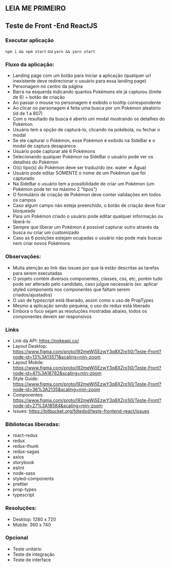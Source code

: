 ## LEIA ME PRIMEIRO
## Teste de Front -End ReactJS
### Executar aplicação
`npm i && npm start` ou `yarn && yarn start`
### Fluxo da aplicação:
- Landing page com um botão para iniciar a aplicação (qualquer url inexistente deve redirecionar o usuário para essa landing page)
- Personagem no centro da página
- Barra na esquerda indicando quantos Pokémons ele já capturou (limite de 6) + botão de criação
- Ao passar o mouse no personagem é exibido o tooltip correspondente
- Ao clicar no personagem é feita uma busca por um Pokémon aleatório (id de 1 a 807)
- Com o resultado da busca é aberto um modal mostrando os detalhes do Pokémon
- Usuário tem a opção de capturá-lo, clicando na pokébola, ou fechar o modal
- Se ele capturar o Pokémon, esse Pokémon é exibido na SideBar e o modal de captura desaparece
- Usuário pode capturar até 6 Pokémons
- Selecionando qualquer Pokémon na SideBar o usuário pode ver os detalhes do Pokémon
- O(s) tipo(s) do Pokémon deve ser traduzido (ex: water => Água)
- Usuário pode editar SOMENTE o nome de um Pokémon que foi capturado
- Na SideBar o usuário tem a possibilidade de criar um Pokémon (um Pokémon pode ter no máximo 2 "tipos")
- O formulário de criação de Pokémon deve conter validações em todos os campos
- Caso algum campo não esteja preenchido, o botão de criação deve ficar bloqueado
- Para um Pokémon criado o usuário pode editar qualquer informação ou liberá-lo
- Sempre que liberar um Pokémon é possível capturar outro através da busca ou criar um customizado
- Caso as 6 posições estejam ocupadas o usuário não pode mais buscar nem criar novos Pokémons

### Observações:
- Muita atenção ao link das issues por que lá estão descritas as tarefas para serem executadas
- O projeto contém diversos componentes, classes, css, etc, porém tudo pode ser alterado pelo candidato, caso julgue necessário (ex: aplicar styled components nos componentes que faltam serem criados/ajustados)
- O uso de typescript está liberado, assim como o uso de PropTypes
- Mesmo a aplicação sendo pequena, o uso do redux está liberado
- Embora o foco sejam as resoluções mostradas abaixo, todos os componentes devem ser responsivos

### Links
- Link da API: <https://pokeapi.co/> 
- Layout Desktop: <https://www.figma.com/proto/l92meWj5EzwY3q8XZro1i0/Teste-Front?node-id=13%3A13571&scaling=min-zoom>
- Layout Mobile: <https://www.figma.com/proto/l92meWj5EzwY3q8XZro1i0/Teste-Front?node-id=41%3A18782&scaling=min-zoom>
- Style Guide: <https://www.figma.com/proto/l92meWj5EzwY3q8XZro1i0/Teste-Front?node-id=36%3A2135&scaling=min-zoom>
- Componentes: <https://www.figma.com/proto/l92meWj5EzwY3q8XZro1i0/Teste-Front?node-id=27%3A18584&scaling=min-zoom>
- Issues: <https://bitbucket.org/fdtedsd/teste-frontend-react/issues>

### Bibliotecas liberadas:
- react-redux
- redux
- redux-thunk
- redux-sagas
- axios
- storybook
- eslint
- node-sass
- styled-components
- prettier
- prop-types
- typescript 
### Resoluções:
 - Desktop: 1280 x 720  
 - Mobile: 360 x 740 
### Opcional
 - Teste unitário
 - Teste de integração
 - Teste de interface
